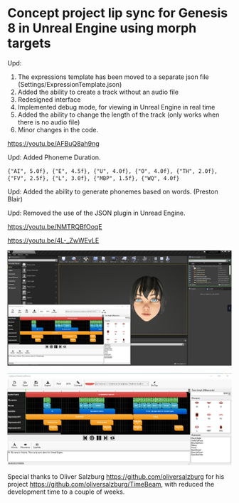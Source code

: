 # Concept project lip sync for Genesis 8 in Unreal Engine using morph targets

Upd:
1. The expressions template has been moved to a separate json file (Settings/ExpressionTemplate.json)
2. Added the ability to create a track without an audio file
3. Redesigned interface
4. Implemented debug mode, for viewing in Unreal Engine in real time
5. Added the ability to change the length of the track (only works when there is no audio file)
6. Minor changes in the code. 

https://youtu.be/AFBuQ8ah9ng

Upd: Added Phoneme Duration.
```
{"AI", 5.0f}, {"E", 4.5f}, {"U", 4.0f}, {"O", 4.0f}, {"TH", 2.0f}, {"FV", 2.5f}, {"L", 3.0f}, {"MBP", 1.5f}, {"WQ", 4.0f}
```

Upd: Added the ability to generate phonemes based on words. (Preston Blair)

Upd: Removed the use of the JSON plugin in Unread Engine.


https://youtu.be/NMTRQBfOoqE

https://youtu.be/4L-_ZwWEvLE

![alt text](https://github.com/pgii/LipSyncUE4/blob/master/Screenshots/Screenshot01.jpg)

![alt text](https://github.com/pgii/LipSyncUE4/blob/master/Screenshots/Screenshot02.jpg)

Special thanks to Oliver Salzburg https://github.com/oliversalzburg for his project https://github.com/oliversalzburg/TimeBeam, with reduced the development time to a couple of weeks.
